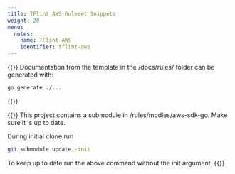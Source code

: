 ```yaml
---
title: TFlint AWS Ruleset Snippets
weight: 20
menu:
  notes:
    name: TFlint AWS
    identifier: tflint-aws
---
```

{{<note title="TFlint AWS docs" >}}
Documentation from the template in the /docs/rules/ folder can be generated with:
```bash
go generate ./...
```
{{</note>}}

{{<note title="TF Lint Submodule" >}}
This project contains a submodule in /rules/modles/aws-sdk-go. Make sure it is up to date.

During initial clone run

```bash
git submodule update -init
```
To keep up to date run the above command without the init argument.
{{</note>}}
